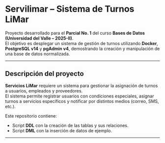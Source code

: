 # Servilimar – Sistema de Turnos LiMar

Proyecto desarrollado para el **Parcial No. 1** del curso **Bases de Datos (Universidad del Valle – 2025-II)**.  
El objetivo es desplegar un sistema de gestión de turnos utilizando **Docker**, **PostgreSQL v14** y **pgAdmin v4**, demostrando la creación y manipulación de una base de datos normalizada.

---

## Descripción del proyecto

**Servicios LiMar** requiere un sistema para gestionar la asignación de turnos a usuarios, empleados y proveedores.  
El sistema permite registrar usuarios con condiciones especiales, asignar turnos a servicios específicos y notificar por distintos medios (correo, SMS, etc.).

Este repositorio contiene:

- Script **DDL** con la creación de las tablas y sus relaciones.  
- Script **DML** con la inserción de datos de ejemplo.  

---



